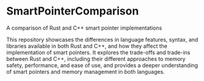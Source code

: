 # SmartPointerComparison
A comparison of Rust and C++ smart pointer implementations

This repository showcases the differences in language features, syntax, and libraries available in both Rust and C++, and how they affect the implementation of smart pointers. 
It explores the trade-offs and trade-ins between Rust and C++, including their different approaches to memory safety, performance, and ease of use, and provides a deeper understanding of smart pointers and memory management in both languages.
